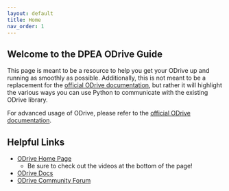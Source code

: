 ```yaml
---
layout: default
title: Home
nav_order: 1
---
```


## Welcome to the DPEA ODrive Guide

This page is meant to be a resource to help you get your ODrive up and running as smoothly as possible.
Additionally, this is not meant to be a replacement for 
the [official ODrive documentation](https://docs.odriverobotics.com/v/latest/index.html), but rather it will 
highlight the various ways you can use Python to communicate with the existing ODrive library. 

For advanced usage of ODrive, please refer 
to the [official ODrive documentation](https://docs.odriverobotics.com/v/latest/index.html).

## Helpful Links
* [ODrive Home Page](https://odriverobotics.com/)
  * Be sure to check out the videos at the bottom of the page!
* [ODrive Docs](https://docs.odriverobotics.com/v/latest/getting-started.html)
* [ODrive Community Forum](https://discourse.odriverobotics.com/)